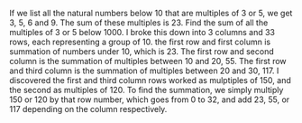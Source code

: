 If we list all the natural numbers below 10 that are multiples of 3 or 5, we get 3, 5, 6 and 9. The sum of these multiples is 23. Find the sum of all the multiples of 3 or 5 below 1000.
I broke this down into 3 columns and 33 rows, each representing a group of 10.
the first row and first column is summation of numbers under 10, which is 23.
The first row and second column is the summation of multiples between 10 and 20, 55.
The first row and third column is the summation of multiples between 20 and 30, 117.
I discovered the first and third column rows worked as mulptiples of 150, and the second as multiples of 120.
To find the summation, we simply multiply 150 or 120 by that row number, which goes from 0 to 32, and add 23, 55, or 117 depending on the column respectively.
